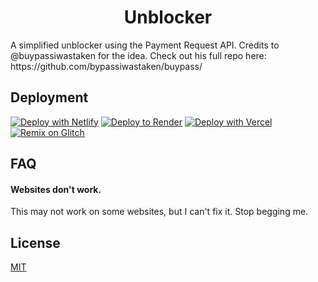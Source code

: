 <h1 align = "center" >Unblocker</h1>
A simplified unblocker using the Payment Request API. Credits to @buypassiwastaken for the idea. Check out his full repo here: https://github.com/bypassiwastaken/buypass/

## Deployment

[![Deploy with Netlify](https://binbashbanana.github.io/deploy-buttons/buttons/remade/netlify.svg)](https://app.netlify.com/start/deploy?repository=https://github.com/Platformer.io/Platformer.io.github.io)
[![Deploy to Render](https://binbashbanana.github.io/deploy-buttons/buttons/remade/render.svg)](https://render.com/deploy?repo=https://github.com/Platformer.io/Platformer.io.github.io)
[![Deploy with Vercel](https://binbashbanana.github.io/deploy-buttons/buttons/remade/vercel.svg)](https://vercel.com/new/clone?repository-url=https%3A%2F%2Fgithub.com%2FPlatformer.io%2FPlatformer.io.github.io) 
[![Remix on Glitch](https://binbashbanana.github.io/deploy-buttons/buttons/remade/glitch.svg)](https://glitch.com/edit/#!/import/github/Platformer.io/Platformer.io.github.io)

## FAQ

#### Websites don't work.

This may not work on some websites, but I can't fix it. Stop begging me.


## License

[MIT](https://choosealicense.com/licenses/mit/)
